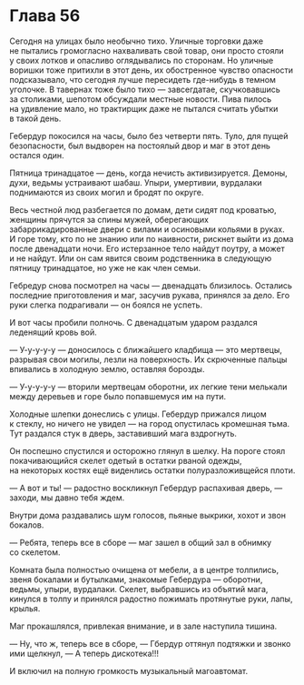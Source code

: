 # Глава 56

Сегодня на улицах было необычно тихо. Уличные торговки даже не пытались громогласно нахваливать свой товар, они просто стояли у своих лотков и опасливо оглядывались по сторонам. Но уличные воришки тоже притихли в этот день, их обостренное чувство опасности подсказывало, что сегодня лучше пересидеть где-нибудь в темном уголочке. В тавернах тоже было тихо — завсегдатае, скучковавшись за столиками, шепотом обсуждали местные новости. Пива пилось на удивление мало, но трактирщик даже не пытался считать убытки в такой день.

Гебердур покосился на часы, было без четверти пять. Туло, для пущей безопасности, был выдворен на постоялый двор и маг в этот день остался один.

Пятница тринадцатое — день, когда нечисть активизируется. Демоны, духи, ведьмы устраивают шабаш. Упыри, умертивии, вурдалаки поднимаются из своих могил и бродят по округе.

Весь честной люд разбегается по домам, дети сидят под кроватью, женщины прячутся за спины мужей, оберегающих забаррикадированные двери с вилами и осиновыми кольями в руках. И горе тому, кто по не знанию или по наивности, рискнет выйти из дома после двенадцати ночи. Его истерзанное тело найдут поутру, а может и не найдут. Или он сам явится своим родственника в следующую пятницу тринадцатое, но уже не как член семьи.

Гебредур снова посмотрел на часы — двенадцать близилось. Остались последние приготовления и маг, засучив рукава, принялся за дело. Его руки слегка подрагивали — он боялся не успеть.

И вот часы пробили полночь. С двенадцатым ударом раздался леденящий кровь вой.

— У-у-у-у-у — доносилось с ближайшего кладбища — это мертвецы, разрывая свои могилы, лезли на поверхность. Их скрюченные пальцы впивались в холодную землю, оставляя борозды.

— У-у-у-у-у — вторили мертвецам оборотни, их легкие тени мелькали между деревьев и горе было попавшемуся им на пути.

Холодные шлепки донеслись с улицы. Гебердур прижался лицом к стеклу, но ничего не увидел — на город опустилась кромешная тьма. Тут раздался стук в дверь, заставивший мага вздрогнуть.

Он поспешно спустился и осторожно глянул в шелку. На пороге стоял покачивающийся скелет одетый в остатки рваной одежды, на некоторых костях ещё виденлись остатки полуразложивщейся плоти.

— А вот и ты! — радостно воскликнул Гебердур распахивая дверь, — заходи, мы давно тебя ждем.

Внутри дома раздавались шум голосов, пьяные выкрики, хохот и звон бокалов.

— Ребята, теперь все в сборе — маг зашел в общий зал в обнимку со скелетом.

Комната была полностью очищена от мебели, а в центре толпились, звеня бокалами и бутылками, знакомые Гебердура — оборотни, ведьмы, упыри, вурдалаки. Скелет, выбравшись из объятий мага, кинулся в толпу и принялся радостно пожимать протянутые руки, лапы, крылья.

Маг прокашлялся, привлекая внимание, и в зале наступила тишина.

— Ну, что ж, теперь все в сборе, — Гбердур оттянул подтяжки и звонко ими щелкнул, — А теперь дискотека!!!

И включил на полную громкость музыкальный магоавтомат.


